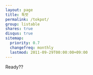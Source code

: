 ```yaml
---
layout: page
title: 톡팟
permalink: /tokpot/
group: listable
shares: true
disqus: true
sitemap:
  priority: 0.7
  changefreq: monthly
  lastmod: 2011-09-29T00:00:00+09:00
---
```

Ready??
